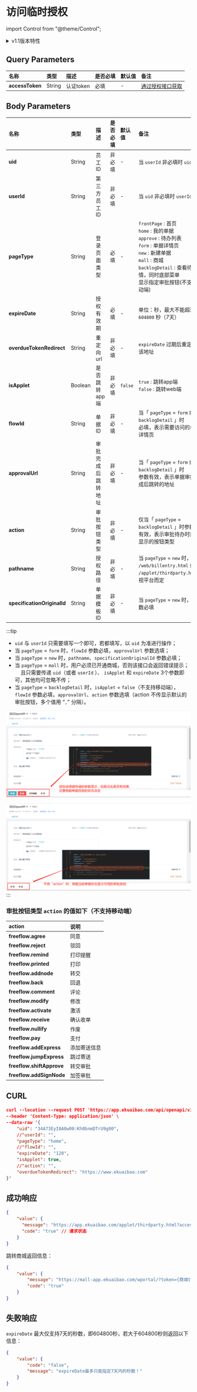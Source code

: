 # 访问临时授权

import Control from "@theme/Control";

<Control
method="POST"
url="/api/openapi/v1.1/provisional/getProvisionalAuth"
/>

<details>
  <summary>v1.1版本特性</summary>
  <div>
    - 🆕 新增 pageType = frontPage 类型，进入合思“首页”。
  </div>
</details>

## Query Parameters

| 名称 | 类型 | 描述 | 是否必填 | 默认值 | 备注 |
| :--- | :--- | :--- | :--- |:--- | :--- |
| **accessToken** | String | 认证token | 必填 | - | [通过授权接口获取](/docs/open-api/getting-started/auth) |

## Body Parameters

| 名称 | 类型 | 描述 | 是否必填 | 默认值 | 备注 |
| :--- | :--- | :--- | :--- |:--- | :--- |
| **uid**                     | String  | 员工ID           | 非必填 | - |  当 `userId` 非必填时 `uid` 必填  |
| **userId**                  | String  | 第三方员工ID      | 非必填 | - | 当 `uid` 非必填时 `userId` 必填 |
| **pageType**                | String  | 登录页面类型       | 必填  | - | `frontPage` : 首页<br/>`home` : 我的单据<br/>`approve` : 待办列表<br/>`form` : 单据详情页<br/>`new` : 新建单据<br/>`mall` : 商城<br/>`backlogDetail` : 查看待办详情，同时底部菜单<br/>显示指定审批按钮(不支持移动端) |
| **expireDate**              | String  | 授权有效期        | 必填   | - |  单位：秒，最大不能超过 `604800` 秒（7天） |
| **overdueTokenRedirect**    | String  | 重定向url        | 非必填 | - | `expireDate` 过期后重定向到该地址 |
| **isApplet**                | Boolean | 是否跳转app端     | 非必填 | `false` |  `true` : 跳转app端<br/>`false` : 跳转web端   |
| **flowId**                  | String  | 单据ID           | 非必填 | - | 当「 `pageType` = `form` 或 `backlogDetail` 」时<br/>必填，表示需要访问的单据详情页 |
| **approvalUrl**             | String  | 审批完成后跳转地址 | 非必填 | - | 当「 `pageType` = `form` 或 `backlogDetail` 」时<br/>参数有效，表示单据审批完成后跳转的地址 |
| **action**                  | String  | 审批按钮类型      | 非必填 | - | 仅当「 `pageType` = `backlogDetail` 」时参数<br/>有效，表示审批待办时想要显示的按钮类型 |
| **pathname**                | String  | 授权路径         | 非必填 | - |  当 `pageType` = `new` 时，填值<br/>`/web/billentry.html` 或者<br/>`/applet/thirdparty.html`，视平台而定 |
| **specificationOriginalId** | String  | 单据模板ID       | 非必填 | - |  当 `pageType` = `new` 时，此参数必填 |

:::tip
 - `uid` 与 `userId` 只需要填写一个即可，若都填写，以 `uid` 为准进行操作；
 - 当 `pageType` = `form` 时，`flowId` 参数必填，`approvalUrl` 参数选填；
 - 当 `pageType` = `new` 时，`pathname`、`specificationOriginalId` 参数必填；
 - 当 `pageType` = `mall` 时，用户必须已开通商城，否则该接口会返回错误提示；<br/>
     &nbsp;&nbsp;&nbsp;&nbsp;且只需要传递 `uid`（或者 `userId` ）、 `isApplet` 和 `expireDate` 3个参数即可，其他均可忽略不传；
 - 当 `pageType` = `backlogDetail` 时，`isApplet` = `false`（不支持移动端），`flowId` 参数必填，`approvalUrl`、`action` 参数选填（action 不传显示默认的审批按钮，多个值用 “`,`” 分隔）。

 ![image](images/审批按钮显示效果.png)
 
 ![image](images/不传action时.png)
:::

### 审批按钮类型 `action` 的值如下（不支持移动端）

| action | 说明 |
| :--- | :--- |
| **freeflow.agree**        | 同意       |
| **freeflow.reject**       | 驳回       | 
| **freeflow.remind**       | 打印提醒    |
| **freeflow.printed**      | 打印       | 
| **freeflow.addnode**      | 转交       | 
| **freeflow.back**         | 回退       | 
| **freeflow.comment**      | 评论       | 
| **freeflow.modify**       | 修改       |  
| **freeflow.activate**     | 激活       | 
| **freeflow.receive**      | 确认收单    | 
| **freeflow.nullify**      | 作废       |
| **freeflow.pay**          | 支付       |
| **freeflow.addExpress**   | 添加寄送信息 |
| **freeflow.jumpExpress**  | 跳过寄送    |
| **freeflow.shiftApprove** | 转交审批    |
| **freeflow.addSignNode**  | 加签审批    |

## CURL
```json
curl --location --request POST 'https://app.ekuaibao.com/api/openapi/v1/provisional/getProvisionalAuth?accessToken=cxEbrzNJSA3A00' \
--header 'Content-Type: application/json' \
--data-raw '{
    "uid": "34A73EyI8A0w00:Kh0bnmDTrU9g00",
    //"userId": "",
    "pageType": "home",
    //"flowId": "",
    "expireDate": "120",
    "isApplet": true,
    //"action": "",
    "overdueTokenRedirect": "https://www.ekuaibao.com"
}'
```

## 成功响应
```json
{
    "value": {
      "message": "https://app.ekuaibao.com/applet/thirdparty.html?accessToken=SGYqVpXcuhIIYQJkd0w2G0&ekbCorpId=34A73EyI8A0w00&pageType=home&overdueTokenRedirect=[https://www.ekuaibao.com](https://www.ekuaibao.com)", //第三方临时访问合思URL
      "code": "true" // 请求状态
    }
}
```
跳转商城返回信息：
```json
{
    "value": {
        "message": "https://mall-app.ekuaibao.com/wportal/?token={商城token}",
        "code": "true"
    }
}
```

## 失败响应
`expireDate` 最大仅支持7天的秒数，即604800秒，若大于604800秒则返回以下信息：
```json
{
    "value": {
        "code": "false",
        "message": "expireDate最多只能指定7天内的秒数！"
    }
}
```
